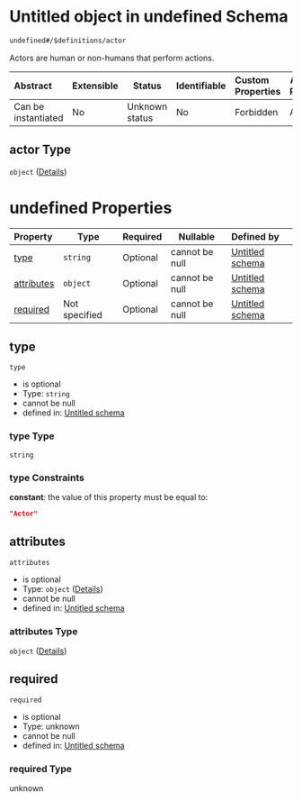 # Untitled object in undefined Schema

```txt
undefined#/$definitions/actor
```

Actors are human or non-humans that perform actions.


| Abstract            | Extensible | Status         | Identifiable | Custom Properties | Additional Properties | Access Restrictions | Defined In                                            |
| :------------------ | ---------- | -------------- | ------------ | :---------------- | --------------------- | ------------------- | ----------------------------------------------------- |
| Can be instantiated | No         | Unknown status | No           | Forbidden         | Allowed               | none                | [records.json\*](records.json "open original schema") |

## actor Type

`object` ([Details](records-definitions-actor.md))

# undefined Properties

| Property                  | Type          | Required | Nullable       | Defined by                                                                                                                  |
| :------------------------ | ------------- | -------- | -------------- | :-------------------------------------------------------------------------------------------------------------------------- |
| [type](#type)             | `string`      | Optional | cannot be null | [Untitled schema](records-definitions-actor-properties-type.md "undefined#/$definitions/actor/properties/type")             |
| [attributes](#attributes) | `object`      | Optional | cannot be null | [Untitled schema](records-definitions-actor-properties-attributes.md "undefined#/$definitions/actor/properties/attributes") |
| [required](#required)     | Not specified | Optional | cannot be null | [Untitled schema](records-definitions-actor-properties-required.md "undefined#/$definitions/actor/properties/required")     |

## type




`type`

-   is optional
-   Type: `string`
-   cannot be null
-   defined in: [Untitled schema](records-definitions-actor-properties-type.md "undefined#/$definitions/actor/properties/type")

### type Type

`string`

### type Constraints

**constant**: the value of this property must be equal to:

```json
"Actor"
```

## attributes




`attributes`

-   is optional
-   Type: `object` ([Details](records-definitions-actor-properties-attributes.md))
-   cannot be null
-   defined in: [Untitled schema](records-definitions-actor-properties-attributes.md "undefined#/$definitions/actor/properties/attributes")

### attributes Type

`object` ([Details](records-definitions-actor-properties-attributes.md))

## required




`required`

-   is optional
-   Type: unknown
-   cannot be null
-   defined in: [Untitled schema](records-definitions-actor-properties-required.md "undefined#/$definitions/actor/properties/required")

### required Type

unknown
